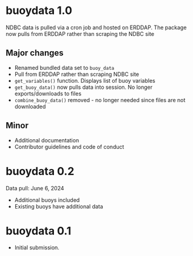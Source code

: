 # buoydata 1.0

NDBC data is pulled via a cron job and hosted on ERDDAP. The package now pulls from ERDDAP rather than scraping the NDBC site

## Major changes

* Renamed bundled data set to `buoy_data`
* Pull from ERDDAP rather than scraping NDBC site
* `get_variables()` function. Displays list of buoy variables
* `get_buoy_data()` now pulls data into session. No longer exports/downloads to files
* `combine_buoy_data()` removed - no longer needed since files are not downloaded

## Minor

* Additional documentation
* Contributor guidelines and code of conduct


# buoydata 0.2

Data pull: June 6, 2024

* Additional buoys included
* Existing buoys have additional data

# buoydata 0.1

* Initial submission.


